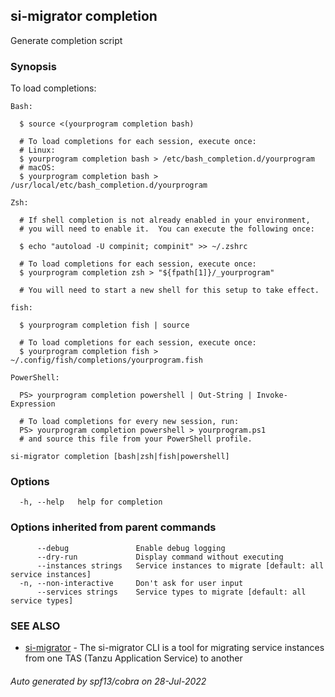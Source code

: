 ## si-migrator completion

Generate completion script

### Synopsis

To load completions:

	Bash:

	  $ source <(yourprogram completion bash)

	  # To load completions for each session, execute once:
	  # Linux:
	  $ yourprogram completion bash > /etc/bash_completion.d/yourprogram
	  # macOS:
	  $ yourprogram completion bash > /usr/local/etc/bash_completion.d/yourprogram

	Zsh:

	  # If shell completion is not already enabled in your environment,
	  # you will need to enable it.  You can execute the following once:

	  $ echo "autoload -U compinit; compinit" >> ~/.zshrc

	  # To load completions for each session, execute once:
	  $ yourprogram completion zsh > "${fpath[1]}/_yourprogram"

	  # You will need to start a new shell for this setup to take effect.

	fish:

	  $ yourprogram completion fish | source

	  # To load completions for each session, execute once:
	  $ yourprogram completion fish > ~/.config/fish/completions/yourprogram.fish

	PowerShell:

	  PS> yourprogram completion powershell | Out-String | Invoke-Expression

	  # To load completions for every new session, run:
	  PS> yourprogram completion powershell > yourprogram.ps1
	  # and source this file from your PowerShell profile.
	

```
si-migrator completion [bash|zsh|fish|powershell]
```

### Options

```
  -h, --help   help for completion
```

### Options inherited from parent commands

```
      --debug               Enable debug logging
      --dry-run             Display command without executing
      --instances strings   Service instances to migrate [default: all service instances]
  -n, --non-interactive     Don't ask for user input
      --services strings    Service types to migrate [default: all service types]
```

### SEE ALSO

* [si-migrator](si-migrator.md)	 - The si-migrator CLI is a tool for migrating service instances from one TAS (Tanzu Application Service) to another

###### Auto generated by spf13/cobra on 28-Jul-2022
